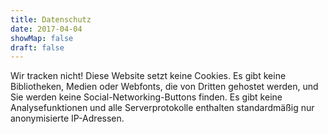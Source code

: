```yaml
---
title: Datenschutz
date: 2017-04-04
showMap: false
draft: false
---
```


Wir tracken nicht! Diese Website setzt keine Cookies. Es gibt keine Bibliotheken, Medien oder Webfonts, die von Dritten gehostet werden, und Sie werden keine Social-Networking-Buttons finden. Es gibt keine Analysefunktionen und alle Serverprotokolle enthalten standardmäßig nur anonymisierte IP-Adressen.
